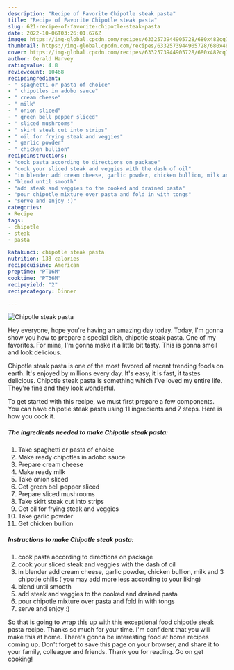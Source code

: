 ```yaml
---
description: "Recipe of Favorite Chipotle steak pasta"
title: "Recipe of Favorite Chipotle steak pasta"
slug: 621-recipe-of-favorite-chipotle-steak-pasta
date: 2022-10-06T03:26:01.676Z
image: https://img-global.cpcdn.com/recipes/6332573944905728/680x482cq70/chipotle-steak-pasta-recipe-main-photo.jpg
thumbnail: https://img-global.cpcdn.com/recipes/6332573944905728/680x482cq70/chipotle-steak-pasta-recipe-main-photo.jpg
cover: https://img-global.cpcdn.com/recipes/6332573944905728/680x482cq70/chipotle-steak-pasta-recipe-main-photo.jpg
author: Gerald Harvey
ratingvalue: 4.8
reviewcount: 10468
recipeingredient:
- " spaghetti or pasta of choice"
- " chipotles in adobo sauce"
- " cream cheese"
- " milk"
- " onion sliced"
- " green bell pepper sliced"
- " sliced mushrooms"
- " skirt steak cut into strips"
- " oil for frying steak and veggies"
- " garlic powder"
- " chicken bullion"
recipeinstructions:
- "cook pasta according to directions on package"
- "cook your sliced steak and veggies with the dash of oil"
- "in blender add cream cheese, garlic powder, chicken bullion, milk and 3 chipotle chilis ( you may add more less according to your liking)"
- "blend until smooth"
- "add steak and veggies to the cooked and drained pasta"
- "pour chipotle mixture over pasta and fold in with tongs"
- "serve and enjoy :)"
categories:
- Recipe
tags:
- chipotle
- steak
- pasta

katakunci: chipotle steak pasta 
nutrition: 133 calories
recipecuisine: American
preptime: "PT16M"
cooktime: "PT36M"
recipeyield: "2"
recipecategory: Dinner

---
```



![Chipotle steak pasta](https://img-global.cpcdn.com/recipes/6332573944905728/680x482cq70/chipotle-steak-pasta-recipe-main-photo.jpg)

Hey everyone, hope you're having an amazing day today. Today, I'm gonna show you how to prepare a special dish, chipotle steak pasta. One of my favorites. For mine, I'm gonna make it a little bit tasty. This is gonna smell and look delicious.

Chipotle steak pasta is one of the most favored of recent trending foods on earth. It's enjoyed by millions every day. It's easy, it is fast, it tastes delicious. Chipotle steak pasta is something which I've loved my entire life. They're fine and they look wonderful.




To get started with this recipe, we must first prepare a few components. You can have chipotle steak pasta using 11 ingredients and 7 steps. Here is how you cook it.

<!--inarticleads1-->

##### The ingredients needed to make Chipotle steak pasta:

1. Take  spaghetti or pasta of choice
1. Make ready  chipotles in adobo sauce
1. Prepare  cream cheese
1. Make ready  milk
1. Take  onion sliced
1. Get  green bell pepper sliced
1. Prepare  sliced mushrooms
1. Take  skirt steak cut into strips
1. Get  oil for frying steak and veggies
1. Take  garlic powder
1. Get  chicken bullion




<!--inarticleads2-->

##### Instructions to make Chipotle steak pasta:

1. cook pasta according to directions on package
1. cook your sliced steak and veggies with the dash of oil
1. in blender add cream cheese, garlic powder, chicken bullion, milk and 3 chipotle chilis ( you may add more less according to your liking)
1. blend until smooth
1. add steak and veggies to the cooked and drained pasta
1. pour chipotle mixture over pasta and fold in with tongs
1. serve and enjoy :)




So that is going to wrap this up with this exceptional food chipotle steak pasta recipe. Thanks so much for your time. I'm confident that you will make this at home. There's gonna be interesting food at home recipes coming up. Don't forget to save this page on your browser, and share it to your family, colleague and friends. Thank you for reading. Go on get cooking!
